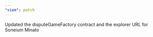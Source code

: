 ```yaml
---
"viem": patch
---
```


Updated the disputeGameFactory contract and the explorer URL for Soneium Minato
